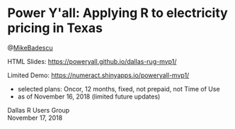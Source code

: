 # Power Y'all: Applying R to electricity pricing in Texas

@[MikeBadescu](https://twitter.com/MikeBadescu)

HTML Slides: <https://poweryall.github.io/dallas-rug-mvp1/>

Limited Demo: <https://numeract.shinyapps.io/poweryall-mvp1/>

- selected plans: Oncor, 12 months, fixed, not prepaid, not Time of Use
- as of November 16, 2018 (limited future updates)


Dallas R Users Group  
November 17, 2018
